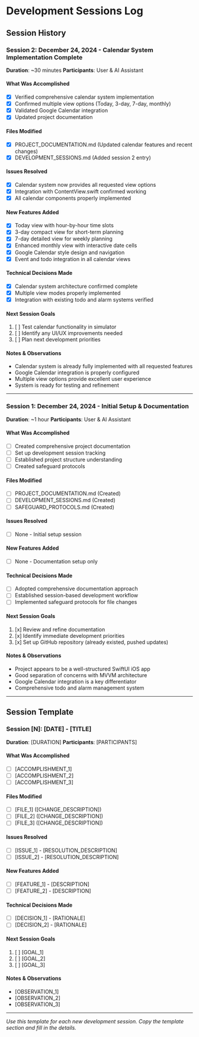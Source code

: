 # Development Sessions Log

## Session History

### Session 2: December 24, 2024 - Calendar System Implementation Complete
**Duration**: ~30 minutes
**Participants**: User & AI Assistant

#### What Was Accomplished
- [x] Verified comprehensive calendar system implementation
- [x] Confirmed multiple view options (Today, 3-day, 7-day, monthly)
- [x] Validated Google Calendar integration
- [x] Updated project documentation

#### Files Modified
- [x] PROJECT_DOCUMENTATION.md (Updated calendar features and recent changes)
- [x] DEVELOPMENT_SESSIONS.md (Added session 2 entry)

#### Issues Resolved
- [x] Calendar system now provides all requested view options
- [x] Integration with ContentView.swift confirmed working
- [x] All calendar components properly implemented

#### New Features Added
- [x] Today view with hour-by-hour time slots
- [x] 3-day compact view for short-term planning
- [x] 7-day detailed view for weekly planning
- [x] Enhanced monthly view with interactive date cells
- [x] Google Calendar style design and navigation
- [x] Event and todo integration in all calendar views

#### Technical Decisions Made
- [x] Calendar system architecture confirmed complete
- [x] Multiple view modes properly implemented
- [x] Integration with existing todo and alarm systems verified

#### Next Session Goals
1. [ ] Test calendar functionality in simulator
2. [ ] Identify any UI/UX improvements needed
3. [ ] Plan next development priorities

#### Notes & Observations
- Calendar system is already fully implemented with all requested features
- Google Calendar integration is properly configured
- Multiple view options provide excellent user experience
- System is ready for testing and refinement

---

### Session 1: December 24, 2024 - Initial Setup & Documentation
**Duration**: ~1 hour
**Participants**: User & AI Assistant

#### What Was Accomplished
- [ ] Created comprehensive project documentation
- [ ] Set up development session tracking
- [ ] Established project structure understanding
- [ ] Created safeguard protocols

#### Files Modified
- [ ] PROJECT_DOCUMENTATION.md (Created)
- [ ] DEVELOPMENT_SESSIONS.md (Created)
- [ ] SAFEGUARD_PROTOCOLS.md (Created)

#### Issues Resolved
- [ ] None - Initial setup session

#### New Features Added
- [ ] None - Documentation setup only

#### Technical Decisions Made
- [ ] Adopted comprehensive documentation approach
- [ ] Established session-based development workflow
- [ ] Implemented safeguard protocols for file changes

#### Next Session Goals
1. [x] Review and refine documentation
2. [x] Identify immediate development priorities
3. [x] Set up GitHub repository (already existed, pushed updates)

#### Notes & Observations
- Project appears to be a well-structured SwiftUI iOS app
- Good separation of concerns with MVVM architecture
- Google Calendar integration is a key differentiator
- Comprehensive todo and alarm management system

---

## Session Template

### Session [N]: [DATE] - [TITLE]
**Duration**: [DURATION]
**Participants**: [PARTICIPANTS]

#### What Was Accomplished
- [ ] [ACCOMPLISHMENT_1]
- [ ] [ACCOMPLISHMENT_2]
- [ ] [ACCOMPLISHMENT_3]

#### Files Modified
- [ ] [FILE_1] ([CHANGE_DESCRIPTION])
- [ ] [FILE_2] ([CHANGE_DESCRIPTION])
- [ ] [FILE_3] ([CHANGE_DESCRIPTION])

#### Issues Resolved
- [ ] [ISSUE_1] - [RESOLUTION_DESCRIPTION]
- [ ] [ISSUE_2] - [RESOLUTION_DESCRIPTION]

#### New Features Added
- [ ] [FEATURE_1] - [DESCRIPTION]
- [ ] [FEATURE_2] - [DESCRIPTION]

#### Technical Decisions Made
- [ ] [DECISION_1] - [RATIONALE]
- [ ] [DECISION_2] - [RATIONALE]

#### Next Session Goals
1. [ ] [GOAL_1]
2. [ ] [GOAL_2]
3. [ ] [GOAL_3]

#### Notes & Observations
- [OBSERVATION_1]
- [OBSERVATION_2]
- [OBSERVATION_3]

---

*Use this template for each new development session. Copy the template section and fill in the details.*

